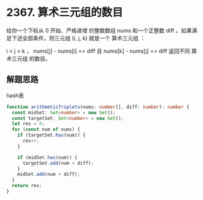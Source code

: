 # 2367. 算术三元组的数目

给你一个下标从 0 开始、严格递增 的整数数组 nums 和一个正整数 diff 。如果满足下述全部条件，则三元组 (i, j, k) 就是一个 算术三元组 ：

i < j < k ，
nums[j] - nums[i] == diff 且
nums[k] - nums[j] == diff
返回不同 算术三元组 的数目。

## 解题思路

hash表

```ts
function arithmeticTriplets(nums: number[], diff: number): number {
  const midSet: Set<number> = new Set();
  const targetSet: Set<number> = new Set();
  let res = 0;
  for (const num of nums) {
    if (targetSet.has(num)) {
      res++;
    }

    if (midSet.has(num)) {
      targetSet.add(num + diff);
    }
    midSet.add(num + diff);
  }
  return res;
}
```
